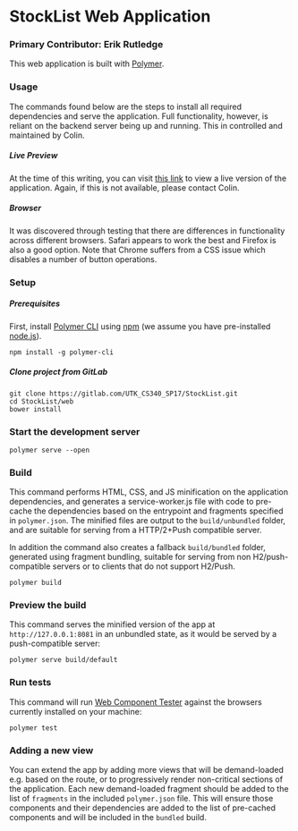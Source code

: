 # StockList Web Application

### Primary Contributor: Erik Rutledge

This web application is built with [Polymer](https://www.polymer-project.org/1.0/).

### Usage

The commands found below are the steps to install all required dependencies and serve the application. Full functionality, however, is reliant on the backend server being up and running. This in controlled and maintained by Colin.

##### Live Preview

At the time of this writing, you can visit [this link](http://hlr710vm.homelinux.com:81/) to view a live version of the application. Again, if this is not available, please contact Colin.

##### Browser

It was discovered through testing that there are differences in functionality across different browsers. Safari appears to work the best and Firefox is also a good option. Note that Chrome suffers from a CSS issue which disables a number of button operations.

### Setup

##### Prerequisites

First, install [Polymer CLI](https://github.com/Polymer/polymer-cli) using
[npm](https://www.npmjs.com) (we assume you have pre-installed [node.js](https://nodejs.org)).

    npm install -g polymer-cli

##### Clone project from GitLab

    git clone https://gitlab.com/UTK_CS340_SP17/StockList.git
    cd StockList/web
    bower install

### Start the development server

    polymer serve --open

### Build

This command performs HTML, CSS, and JS minification on the application
dependencies, and generates a service-worker.js file with code to pre-cache the
dependencies based on the entrypoint and fragments specified in `polymer.json`.
The minified files are output to the `build/unbundled` folder, and are suitable
for serving from a HTTP/2+Push compatible server.

In addition the command also creates a fallback `build/bundled` folder,
generated using fragment bundling, suitable for serving from non
H2/push-compatible servers or to clients that do not support H2/Push.

    polymer build

### Preview the build

This command serves the minified version of the app at `http://127.0.0.1:8081`
in an unbundled state, as it would be served by a push-compatible server:

    polymer serve build/default

### Run tests

This command will run [Web Component Tester](https://github.com/Polymer/web-component-tester)
against the browsers currently installed on your machine:

    polymer test

### Adding a new view

You can extend the app by adding more views that will be demand-loaded
e.g. based on the route, or to progressively render non-critical sections of the
application. Each new demand-loaded fragment should be added to the list of
`fragments` in the included `polymer.json` file. This will ensure those
components and their dependencies are added to the list of pre-cached components
and will be included in the `bundled` build.
